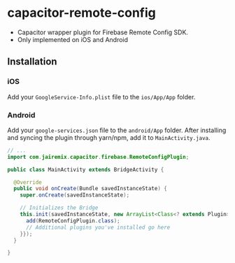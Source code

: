 # capacitor-remote-config
- Capacitor wrapper plugin for Firebase Remote Config SDK.
- Only implemented on iOS and Android

## Installation

### iOS
Add your `GoogleService-Info.plist` file to the `ios/App/App` folder.

### Android
Add your `google-services.json` file to the `android/App` folder.
After installing and syncing the plugin through yarn/npm, add it to `MainActivity.java`.
```java
// ...
import com.jairemix.capacitor.firebase.RemoteConfigPlugin;

public class MainActivity extends BridgeActivity {

  @Override
  public void onCreate(Bundle savedInstanceState) {
    super.onCreate(savedInstanceState);

    // Initializes the Bridge
    this.init(savedInstanceState, new ArrayList<Class<? extends Plugin>>() {{
      add(RemoteConfigPlugin.class);
      // Additional plugins you've installed go here
    }});
  }

}
```
